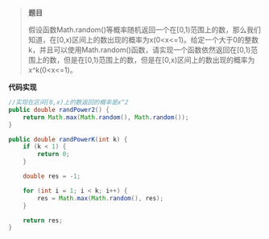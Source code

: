 > **题目**
>
> 假设函数Math.random()等概率随机返回一个在[0,1)范围上的数，那么我们知道，在[0,x)区间上的数出现的概率为x(0<x<=1)。给定一个大于0的整数k，并且可以使用Math.random()函数，请实现一个函数依然返回在[0,1)范围上的数，但是在[0,1)范围上的数，但是在[0,x)区间上的数出现的概率为x^k(0<x<=1)。

**代码实现**

```java
//实现在区间[0,x)上的数返回的概率是x^2
public double randPower2() {
    return Math.max(Math.random(), Math.random());
}

public double randPowerK(int k) {
    if (k < 1) {
        return 0;
    }

    double res = -1;

    for (int i = 1; i < k; i++) {
        res = Math.max(Math.random(), res);
    }

    return res;
}
```


